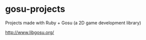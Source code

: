 gosu-projects
=============

Projects made with Ruby + Gosu (a 2D game development library)

http://www.libgosu.org/
